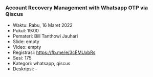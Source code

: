 ### Account Recovery Management with Whatsapp OTP via Qiscus

- Waktu: Rabu, 16 Maret 2022
- Pukul: 19:00
- Pemateri: Bill Tanthowi Jauhari
- Slide: empty
- Video: empty
- Registrasi: https://fb.me/e/3cEMUxbRs
- Sesi: 175
- Kategori: whatsapp, qiscus
- Deskripsi: -

